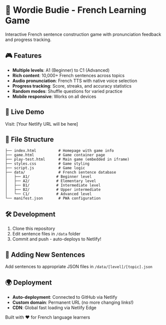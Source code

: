 # 🎯 Wordie Budie - French Learning Game

Interactive French sentence construction game with pronunciation feedback and progress tracking.

## 🎮 Features
- **Multiple levels**: A1 (Beginner) to C1 (Advanced)
- **Rich content**: 10,000+ French sentences across topics
- **Audio pronunciation**: French TTS with native voice selection
- **Progress tracking**: Score, streaks, and accuracy statistics
- **Random modes**: Shuffle questions for varied practice
- **Mobile responsive**: Works on all devices

## 🚀 Live Demo
Visit: [Your Netlify URL will be here]

## 📁 File Structure
```
├── index.html          # Homepage with game info
├── game.html           # Game container page
├── play-test.html      # Main game (embedded in iframe)
├── styles.css          # Game styling
├── script.js           # Game logic
├── data/               # French sentence database
│   ├── A1/            # Beginner level
│   ├── A2/            # Elementary level
│   ├── B1/            # Intermediate level
│   ├── B2/            # Upper intermediate
│   └── C1/            # Advanced level
└── manifest.json       # PWA configuration

```

## 🛠 Development
1. Clone this repository
2. Edit sentence files in `/data` folder
3. Commit and push - auto-deploys to Netlify!

## 📝 Adding New Sentences
Add sentences to appropriate JSON files in `/data/[level]/[topic].json`

## 🌍 Deployment
- **Auto-deployment**: Connected to GitHub via Netlify
- **Custom domain**: Permanent URL (no more changing links!)
- **CDN**: Global fast loading via Netlify Edge

Built with ❤️ for French language learners